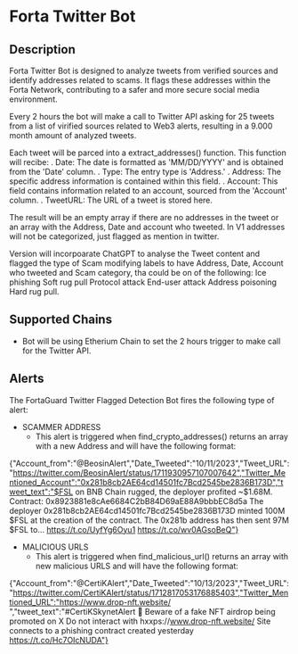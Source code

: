 # Forta Twitter Bot 

## Description

 Forta Twitter Bot is designed to analyze tweets from verified sources and identify addresses related to scams. It flags these addresses within the Forta Network, contributing to a safer and more secure social media environment.

Every 2 hours the bot will make a call to Twitter API asking for 25 tweets from a list of virified sources related to Web3 alerts, resulting in a 9.000 month amount of analyzed tweets. 

Each tweet will be parced into a extract_addresses() function. This function will recibe:
     . Date: The date is formatted as 'MM/DD/YYYY' and is obtained from the 'Date' column.
     . Type: The entry type is 'Address.'
     . Address: The specific address information is contained within this field.
     . Account: This field contains information related to an account, sourced from the 'Account' column.
     . TweetURL: The URL of a tweet is stored here.

The result will be an empty array if there are no addresses in the tweet 
or an array with the Address, Date and account who tweeted. In V1 addresses will not be categorized, just flagged as mention in twitter.


Version will incorpoarate ChatGPT to analyse the Tweet content and flagged the type of Scam modifying labels to have  Address, Date,  Account who tweeted and Scam category, tha could be on of the following: 
Ice phishing
Soft rug pull
Protocol attack 
End-user attack
Address poisoning 
Hard rug pull.

## Supported Chains

- Bot will be using Etherium Chain to set the 2 hours trigger to make call for the Twitter API.


## Alerts

The FortaGuard Twitter Flagged Detection Bot fires the following type of alert:

- SCAMMER ADDRESS
  - This alert is triggered when find_crypto_addresses() returns an array with a new Address and will have the following format: 

 {"Account_from":"@BeosinAlert","Date_Tweeted":"10/11/2023","Tweet_URL":"https://twitter.com/BeosinAlert/status/1711930957107007642","Twitter_Mentioned_Account":"0x281b8cb2AE64cd14501fc7Bcd2545be2836B173D","tweet_text":"$FSL on BNB Chain rugged, the deployer profited ~$1.68M.  Contract: 0x8923881e8cAe6684C2bB84D69aE88A9bbbEC8d5a  The deployer  0x281b8cb2AE64cd14501fc7Bcd2545be2836B173D minted 100M $FSL at the creation of the contract.   The 0x281b address has then sent 97M $FSL to… https://t.co/UyfYg6Oyu1 https://t.co/wv0AGsoBeQ"}


- MALICIOUS URLS
  - This alert is triggered when find_malicious_url() returns an array with new malicious URLS and will have the following format:
  
 {"Account_from":"@CertiKAlert","Date_Tweeted":"10/13/2023","Tweet_URL":"https://twitter.com/CertiKAlert/status/1712817053176885403","Twitter_Mentioned_URL":"https://www.drop-nft.website/ ","tweet_text":"#CertiKSkynetAlert 🚨  Beware of a fake NFT airdrop being promoted on X  Do not interact with hxxps://www.drop-nft.website/  Site connects to a phishing contract created yesterday  https://t.co/Hc7OIcNUDA"}
  

